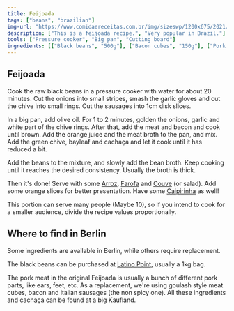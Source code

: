```yaml
---
title: Feijoada
tags: ["beans", "brazilian"]
img-url: "https://www.comidaereceitas.com.br/img/sizeswp/1200x675/2021/07/feijoada_veveta.jpg"
description: ["This is a feijoada recipe.", "Very popular in Brazil."]
tools: ["Pressure cooker", "Big pan", "Cutting board"]
ingredients: [["Black beans", "500g"], ["Bacon cubes", "150g"], ["Pork Meat Cubes", "500g"], ["Brazilian or Italian Sausage", "200g"], ["Meat broth", "2 teaspoon/7g"], ["Chive", "1 unit"], ["Garlic", "4 cloves"], ["Onion", "2 big"], ["Bayleaf", "3-5 leaves"], ["Orange Juice", "1 fruit"], ["Cachaça", "40ml"], ["Salt", "*"], ["Black pepper", "*"], ["Olive oil", "*"]]
---
```


## Feijoada

Cook the raw black beans in a pressure cooker with water for about 20 minutes.
Cut the onions into small stripes, smash the garlic gloves and cut the chive into small rings.
Cut the sausages into 1cm disk slices.

In a big pan, add olive oil. For 1 to 2 minutes, golden the onions, garlic and white part of the chive rings. After that, add the meat and bacon and cook until brown.
Add the orange juice and the meat broth to the pan, and mix. Add the green chive, bayleaf and cachaça and let it cook until it has reduced a bit.

Add the beans to the mixture, and slowly add the bean broth. Keep cooking until it reaches the desired consistency. Usually the broth is thick.

Then it's done! Serve with some [Arroz](arroz), [Farofa](farofa) and [Couve](couve) (or salad). Add some orange slices for better presentation.
Have some [Caipirinha](caipirinha) as well!

This portion can serve many people (Maybe 10), so if you intend to cook for a smaller audience, divide the recipe values proportionally.

## Where to find in Berlin

Some ingredients are available in Berlin, while others require replacement.

The black beans can be purchased at [Latino Point](https://latinopoint.de/de/), usually a 1kg bag.

The pork meat in the original Feijoada is usually a bunch of different pork parts, like ears, feet, etc. As a replacement, we're using goulash style meat cubes, bacon and italian sausages (the non spicy one). All these ingredients and cachaça can be found at a big Kaufland.
